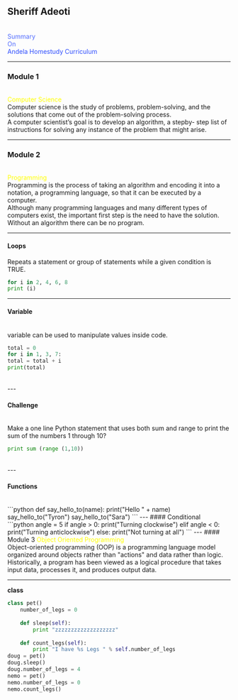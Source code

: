 

## Sheriff Adeoti
<br>
<span style="color:#536DFE">Summary</span>
<br>
<span style="color:#536DFE">On</span>
<br>
<span style="color:#304FFE">Andela Homestudy Curriculum</span>

---

### Module 1
<br>
<span style="color:#FFFF00">Computer Science</span>
<br>
Computer science is the study of problems, problem-solving, and the solutions that come out of the problem-solving process. 

<br>
A computer scientist’s goal is to develop an algorithm, a stepby-
step list of instructions for solving any instance of the problem that might arise.

---


### Module 2
<br>
<span style="color:#FFFF00">Programming</span>
<br>
Programming is the process of taking an algorithm and encoding it into a notation, a programming language, so that it can be executed by a computer.

<br>
Although many programming languages and many different types of computers exist, the important first step is the need to have the solution. Without an algorithm there can be no program.

---

#### Loops
Repeats a statement or group of statements while a given condition is TRUE.

```python
for i in 2, 4, 6, 8
print (i)
```
---
#### Variable

<br>
variable can be used to manipulate values inside code.

```python
total = 0
for i in 1, 3, 7:
total = total + i
print(total)
```
<br>
---

#### Challenge

<br>
Make a one line Python statement that uses both sum and range to print the sum of the numbers 1
through 10?
<br>

```python
print sum (range (1,10))
```
<br>
---

#### Functions
<br>
```python
def say_hello_to(name):
	print("Hello " + name)
say_hello_to("Tyron")
say_hello_to("Sara")
```
---
#### Conditional
<br>
```python
angle = 5
if angle > 0:
print("Turning clockwise")
elif angle < 0:
print("Turning anticlockwise")
else:
print("Not turning at all")
```
---
#### Module 3
<span style="color:#FFFF00">Object Oriented Programming</span>

<br>
Object-oriented programming (OOP) is a programming language model organized around objects rather than "actions" and data rather than logic. Historically, a program has been viewed as a logical procedure that takes input data, processes it, and produces output data.

---
**class**
```python
class pet()
	number_of_legs = 0
	
	def sleep(self):
		print "zzzzzzzzzzzzzzzzzzz"
		
	def count_legs(self):
		print "I have %s Legs " % self.number_of_legs
doug = pet()
doug.sleep()
doug.number_of_legs = 4
nemo = pet()
nemo.number_of_legs = 0
nemo.count_legs()
```

